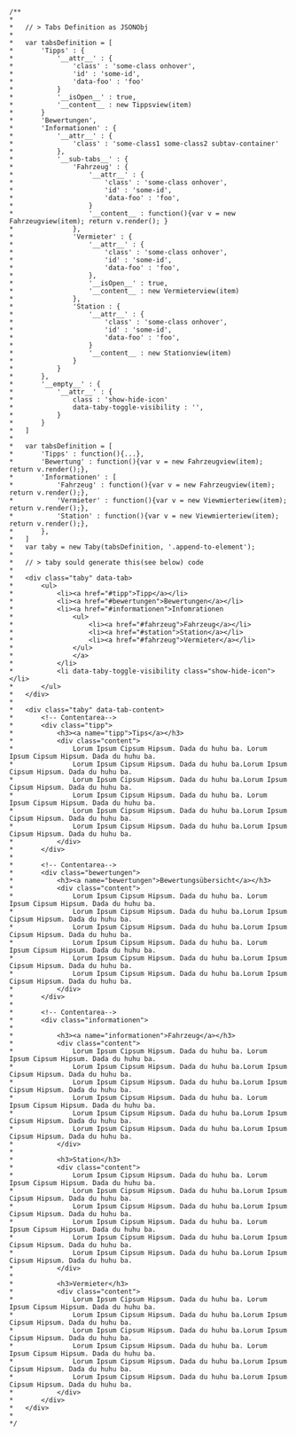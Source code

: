 
	/**
	*
	*	// > Tabs Definition as JSONObj
	*
	*	var tabsDefinition = [
	*		'Tipps' : {
	*			'__attr__' : {
	*				'class' : 'some-class onhover',
	*				'id' : 'some-id',
	*				'data-foo' : 'foo'
	*			}
	*			'__isOpen__' : true,
	*			'__content__ : new Tippsview(item)
	*		}
	*		'Bewertungen',
	*		'Informationen' : {
	*			'__attr__' : {
	*				'class' : 'some-class1 some-class2 subtav-container'
	*			},
	*			'__sub-tabs__' : {
	*				'Fahrzeug' : {
	*					'__attr__' : {
	*						'class' : 'some-class onhover',
	*						'id' : 'some-id',
	*						'data-foo' : 'foo',
	*					}
	*					'__content__ : function(){var v = new Fahrzeugview(item); return v.render(); }
	*				},
	*				'Vermieter' : {
	*					'__attr__' : {
	*						'class' : 'some-class onhover',
	*						'id' : 'some-id',
	*						'data-foo' : 'foo',
	*					},
	*					'__isOpen__' : true,
	*					'__content__ : new Vermieterview(item)
	*				},
	*				'Station : {
	*					'__attr__' : {
	*						'class' : 'some-class onhover',
	*						'id' : 'some-id',
	*						'data-foo' : 'foo',
	*					}
	*					'__content__ : new Stationview(item)
	*				}
	*			}
	*		},
	*		'__empty__' : {
	*			'__attr__' : {
	*				class : 'show-hide-icon'
	*				data-taby-toggle-visibility : '',
	*			}
	*		}
	*	]
	*
	*	var tabsDefinition = [
	*		'Tipps' : function(){...},
    *		'Bewertung' : function(){var v = new Fahrzeugview(item); return v.render();},
	*		'Informationen' : [
    *			'Fahrzeug' : function(){var v = new Fahrzeugview(item); return v.render();},
    *			'Vermieter' : function(){var v = new Viewmierteriew(item); return v.render();},
    *			'Station' : function(){var v = new Viewmierteriew(item); return v.render();},
	*		},
	*	]
	*	var taby = new Taby(tabsDefinition, '.append-to-element');
	*
	*	// > taby sould generate this(see below) code
	*
	*	<div class="taby" data-tab>
	*		<ul>
	*			<li><a href="#tipp">Tipp</a></li>
	*			<li><a href="#bewertungen">Bewertungen</a></li>
	*			<li><a href="#informationen">Infomrationen
	*				<ul>
	*					<li><a href="#fahrzeug">Fahrzeug</a></li>
	*					<li><a href="#station">Station</a></li>
	*					<li><a href="#fahrzeug">Vermieter</a></li>
	*				</ul>
	*				</a>
	*			</li>
	*			<li data-taby-toggle-visibility class="show-hide-icon"></li>
	*		</ul>
	*	</div>
	*
	*	<div class="taby" data-tab-content>
	*		<!-- Contentarea-->
	*		<div class="tipp">
	*			<h3><a name="tipp">Tips</a></h3>
	*			<div class="content">
	*				Lorum Ipsum Cipsum Hipsum. Dada du huhu ba. Lorum Ipsum Cipsum Hipsum. Dada du huhu ba.
	*				Lorum Ipsum Cipsum Hipsum. Dada du huhu ba.Lorum Ipsum Cipsum Hipsum. Dada du huhu ba.
	*				Lorum Ipsum Cipsum Hipsum. Dada du huhu ba.Lorum Ipsum Cipsum Hipsum. Dada du huhu ba.
	*				Lorum Ipsum Cipsum Hipsum. Dada du huhu ba. Lorum Ipsum Cipsum Hipsum. Dada du huhu ba.
	*				Lorum Ipsum Cipsum Hipsum. Dada du huhu ba.Lorum Ipsum Cipsum Hipsum. Dada du huhu ba.
	*				Lorum Ipsum Cipsum Hipsum. Dada du huhu ba.Lorum Ipsum Cipsum Hipsum. Dada du huhu ba.
	*			</div>
	*		</div>
	*
	*		<!-- Contentarea-->
	*		<div class="bewertungen">
	*			<h3><a name="bewertungen">Bewertungsübersicht</a></h3>
	*			<div class="content">
	*				Lorum Ipsum Cipsum Hipsum. Dada du huhu ba. Lorum Ipsum Cipsum Hipsum. Dada du huhu ba.
	*				Lorum Ipsum Cipsum Hipsum. Dada du huhu ba.Lorum Ipsum Cipsum Hipsum. Dada du huhu ba.
	*				Lorum Ipsum Cipsum Hipsum. Dada du huhu ba.Lorum Ipsum Cipsum Hipsum. Dada du huhu ba.
	*				Lorum Ipsum Cipsum Hipsum. Dada du huhu ba. Lorum Ipsum Cipsum Hipsum. Dada du huhu ba.
	*				Lorum Ipsum Cipsum Hipsum. Dada du huhu ba.Lorum Ipsum Cipsum Hipsum. Dada du huhu ba.
	*				Lorum Ipsum Cipsum Hipsum. Dada du huhu ba.Lorum Ipsum Cipsum Hipsum. Dada du huhu ba.
	*			</div>
	*		</div>
	*
	*		<!-- Contentarea-->
	*		<div class="informationen">
	*
	*			<h3><a name="informationen">Fahrzeug</a></h3>
	*			<div class="content">
	*				Lorum Ipsum Cipsum Hipsum. Dada du huhu ba. Lorum Ipsum Cipsum Hipsum. Dada du huhu ba.
	*				Lorum Ipsum Cipsum Hipsum. Dada du huhu ba.Lorum Ipsum Cipsum Hipsum. Dada du huhu ba.
	*				Lorum Ipsum Cipsum Hipsum. Dada du huhu ba.Lorum Ipsum Cipsum Hipsum. Dada du huhu ba.
	*				Lorum Ipsum Cipsum Hipsum. Dada du huhu ba. Lorum Ipsum Cipsum Hipsum. Dada du huhu ba.
	*				Lorum Ipsum Cipsum Hipsum. Dada du huhu ba.Lorum Ipsum Cipsum Hipsum. Dada du huhu ba.
	*				Lorum Ipsum Cipsum Hipsum. Dada du huhu ba.Lorum Ipsum Cipsum Hipsum. Dada du huhu ba.
	*			</div>
	*
	*			<h3>Station</h3>
	*			<div class="content">
	*				Lorum Ipsum Cipsum Hipsum. Dada du huhu ba. Lorum Ipsum Cipsum Hipsum. Dada du huhu ba.
	*				Lorum Ipsum Cipsum Hipsum. Dada du huhu ba.Lorum Ipsum Cipsum Hipsum. Dada du huhu ba.
	*				Lorum Ipsum Cipsum Hipsum. Dada du huhu ba.Lorum Ipsum Cipsum Hipsum. Dada du huhu ba.
	*				Lorum Ipsum Cipsum Hipsum. Dada du huhu ba. Lorum Ipsum Cipsum Hipsum. Dada du huhu ba.
	*				Lorum Ipsum Cipsum Hipsum. Dada du huhu ba.Lorum Ipsum Cipsum Hipsum. Dada du huhu ba.
	*				Lorum Ipsum Cipsum Hipsum. Dada du huhu ba.Lorum Ipsum Cipsum Hipsum. Dada du huhu ba.
	*			</div>
	*
	*			<h3>Vermieter</h3>
	*			<div class="content">
	*				Lorum Ipsum Cipsum Hipsum. Dada du huhu ba. Lorum Ipsum Cipsum Hipsum. Dada du huhu ba.
	*				Lorum Ipsum Cipsum Hipsum. Dada du huhu ba.Lorum Ipsum Cipsum Hipsum. Dada du huhu ba.
	*				Lorum Ipsum Cipsum Hipsum. Dada du huhu ba.Lorum Ipsum Cipsum Hipsum. Dada du huhu ba.
	*				Lorum Ipsum Cipsum Hipsum. Dada du huhu ba. Lorum Ipsum Cipsum Hipsum. Dada du huhu ba.
	*				Lorum Ipsum Cipsum Hipsum. Dada du huhu ba.Lorum Ipsum Cipsum Hipsum. Dada du huhu ba.
	*				Lorum Ipsum Cipsum Hipsum. Dada du huhu ba.Lorum Ipsum Cipsum Hipsum. Dada du huhu ba.
	*			</div>
	*		</div>
	*	</div>
	*
	*/